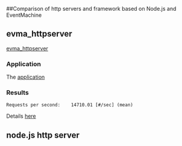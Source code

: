 ##Comparison of http servers and framework based on Node.js and EventMachine


## evma_httpserver
[evma_httpserver](https://github.com/eventmachine/evma_httpserver)

### Application
The [application](https://github.com/antonmi/node_vs_eventmachine/blob/master/evma_httpserver/evma_httpserver.rb)

### Results

`Requests per second:    14710.01 [#/sec] (mean)`

Details [here](https://github.com/antonmi/node_vs_eventmachine/blob/master/evma_httpserver/evma_httpserver.rb)


## node.js http server
